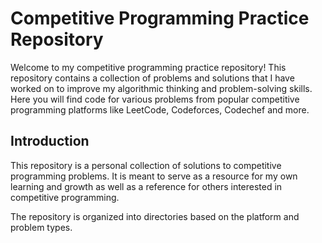 # Competitive Programming Practice Repository

Welcome to my competitive programming practice repository! This repository contains a collection of problems and solutions that I have worked on to improve my algorithmic thinking and problem-solving skills. Here you will find code for various problems from popular competitive programming platforms like LeetCode, Codeforces, Codechef and more.


## Introduction

This repository is a personal collection of solutions to competitive programming problems. It is meant to serve as a resource for my own learning and growth as well as a reference for others interested in competitive programming.


The repository is organized into directories based on the platform and problem types.

